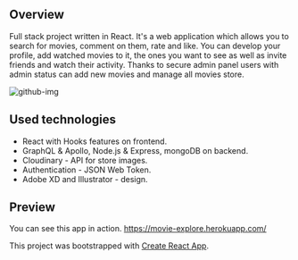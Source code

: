 ## Overview
Full stack project written in React. It's a web application which allows you to search for movies, comment on them, rate and like.
You can develop your profile, add watched movies to it, the ones you want to see as well as invite friends and watch their activity.
Thanks to secure admin panel users with admin status can add new movies and manage all movies store.

![github-img](https://user-images.githubusercontent.com/42715741/55901952-bb92eb00-5bca-11e9-8d39-1e10b4dfd67c.png)

## Used technologies

- React with Hooks features on frontend.
- GraphQL & Apollo, Node.js & Express, mongoDB on backend.
- Cloudinary - API for store images.
- Authentication - JSON Web Token.
- Adobe XD and Illustrator - design.

## Preview

You can see this app in action.
https://movie-explore.herokuapp.com/

This project was bootstrapped with [Create React App](https://github.com/facebook/create-react-app).

